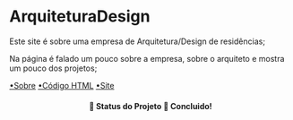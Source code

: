 <h1>ArquiteturaDesign</h1>
<p>Este site é sobre uma empresa de Arquitetura/Design de residências;</p>
<p>Na página é falado um pouco sobre a empresa, sobre o arquiteto e mostra um pouco dos projetos;</p>

   <a href="https://github.com/PatriciaRainha/ArquiteturaDesign#readme">•Sobre</a>
   <a href="https://github.com/PatriciaRainha/ArquiteturaDesign/blob/main/index.html">•Código HTML</a> 
   <a href="https://patriciarainha.github.io/ArquiteturaDesign/">•Site</a> 
   
<h4 align="center"> 
	🚧  Status do Projeto 🚀 Concluido!
</h4>
